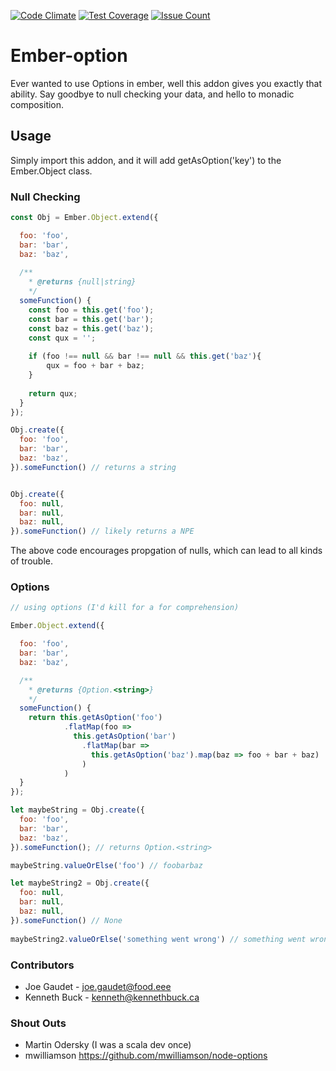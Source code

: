 [![Code Climate](https://codeclimate.com/repos/5769ac4f7a510f00850022fe/badges/cc3250a690f737000fe9/gpa.svg)](https://codeclimate.com/repos/5769ac4f7a510f00850022fe/feed)
[![Test Coverage](https://codeclimate.com/repos/5769ac4f7a510f00850022fe/badges/cc3250a690f737000fe9/coverage.svg)](https://codeclimate.com/repos/5769ac4f7a510f00850022fe/coverage)
[![Issue Count](https://codeclimate.com/repos/5769ac4f7a510f00850022fe/badges/cc3250a690f737000fe9/issue_count.svg)](https://codeclimate.com/repos/5769ac4f7a510f00850022fe/feed)

# Ember-option

Ever wanted to use Options in ember, well this addon gives you exactly that ability. Say goodbye to null checking 
your data, and hello to monadic composition.

## Usage

Simply import this addon, and it will add getAsOption('key') to the Ember.Object class.

### Null Checking
```Javascript
const Obj = Ember.Object.extend({

  foo: 'foo',
  bar: 'bar',
  baz: 'baz',
  
  /**
    * @returns {null|string}
    */   
  someFunction() {
    const foo = this.get('foo');
    const bar = this.get('bar');
    const baz = this.get('baz');
    const qux = '';
  
    if (foo !== null && bar !== null && this.get('baz'){
        qux = foo + bar + baz; 
    }
    
    return qux;
  }
});

Obj.create({
  foo: 'foo',
  bar: 'bar',
  baz: 'baz',
}).someFunction() // returns a string


Obj.create({
  foo: null,
  bar: null,
  baz: null,
}).someFunction() // likely returns a NPE 


```

The above code encourages propgation of nulls, which can lead to all kinds of trouble.

### Options

```Javascript
// using options (I'd kill for a for comprehension)

Ember.Object.extend({

  foo: 'foo',
  bar: 'bar',
  baz: 'baz',

  /**
    * @returns {Option.<string>}
    */   
  someFunction() {
    return this.getAsOption('foo')
            .flatMap(foo => 
              this.getAsOption('bar')
                .flatMap(bar => 
                  this.getAsOption('baz').map(baz => foo + bar + baz) 
                )
            )
  }
});

let maybeString = Obj.create({
  foo: 'foo',
  bar: 'bar',
  baz: 'baz',
}).someFunction(); // returns Option.<string>

maybeString.valueOrElse('foo') // foobarbaz

let maybeString2 = Obj.create({
  foo: null,
  bar: null,
  baz: null,
}).someFunction() // None
 
maybeString2.valueOrElse('something went wrong') // something went wrong
```

### Contributors

- Joe Gaudet - joe.gaudet@food.eee
- Kenneth Buck - kenneth@kennethbuck.ca

### Shout Outs

- Martin Odersky (I was a scala dev once)
- mwilliamson https://github.com/mwilliamson/node-options
